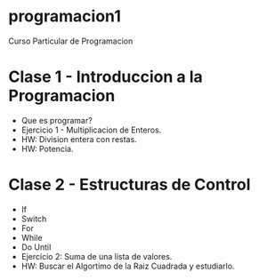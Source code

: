 # programacion1
Curso Particular de Programacion

# Clase 1 - Introduccion a la Programacion

* Que es programar?
* Ejercicio 1 - Multiplicacion de Enteros.
* HW: Division entera con restas.
* HW: Potencia.

# Clase 2 - Estructuras de Control
* If
* Switch
* For
* While
* Do Until
* Ejercicio 2: Suma de una lista de valores.
* HW: Buscar el Algortimo de la Raiz Cuadrada y estudiarlo.

